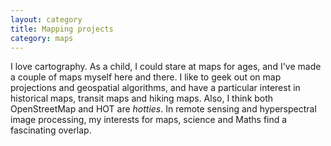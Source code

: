 ```yaml
---
layout: category
title: Mapping projects
category: maps
---
```

I love cartography. As a child, I could stare at maps for ages, and I've made a couple of maps myself here and there. I like to geek out on map projections and geospatial algorithms, and have a particular interest in historical maps, transit maps and hiking maps. Also, I think both OpenStreetMap and HOT are *hotties*. In remote sensing and hyperspectral image processing, my interests for maps, science and Maths find a fascinating overlap.